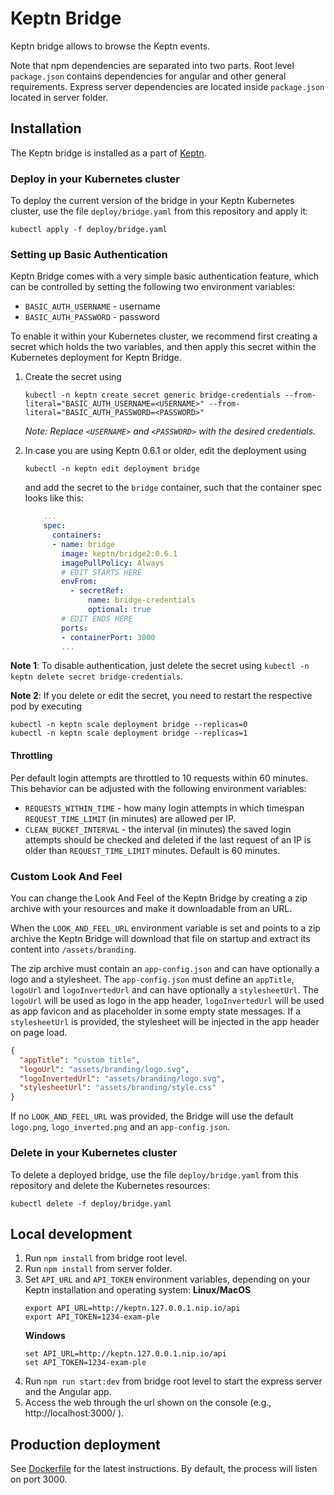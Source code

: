 # Keptn Bridge

Keptn bridge allows to browse the Keptn events.

Note that npm dependencies are separated into two parts. Root level ```package.json``` contains dependencies for angular
and other general requirements. Express server dependencies are located inside ```package.json``` located in server folder.

## Installation

The Keptn bridge is installed as a part of [Keptn](https://keptn.sh).

### Deploy in your Kubernetes cluster

To deploy the current version of the bridge in your Keptn Kubernetes cluster, use the file `deploy/bridge.yaml` from this repository and apply it:

```console
kubectl apply -f deploy/bridge.yaml
```

### Setting up Basic Authentication

Keptn Bridge comes with a very simple basic authentication feature, which can be controlled by setting the following two environment variables:

* `BASIC_AUTH_USERNAME` - username
* `BASIC_AUTH_PASSWORD` - password

To enable it within your Kubernetes cluster, we recommend first creating a secret which holds the two variables, and then apply this secret within the Kubernetes deployment for Keptn Bridge.

1. Create the secret using

    ```console
    kubectl -n keptn create secret generic bridge-credentials --from-literal="BASIC_AUTH_USERNAME=<USERNAME>" --from-literal="BASIC_AUTH_PASSWORD=<PASSWORD>"
    ```
    *Note: Replace `<USERNAME>` and `<PASSWORD>` with the desired credentials.*

2. In case you are using Keptn 0.6.1 or older, edit the deployment using

    ```console
    kubectl -n keptn edit deployment bridge
    ```
   
    and add the secret to the `bridge` container, such that the container spec looks like this:

    ```yaml
        ...
        spec:
          containers:
          - name: bridge
            image: keptn/bridge2:0.6.1
            imagePullPolicy: Always
            # EDIT STARTS HERE
            envFrom:
              - secretRef:
                  name: bridge-credentials
                  optional: true
            # EDIT ENDS HERE
            ports:
            - containerPort: 3000
            ...
    ```
   
**Note 1**: To disable authentication, just delete the secret using ``kubectl -n keptn delete secret bridge-credentials``.

**Note 2**: If you delete or edit the secret, you need to restart the respective pod by executing

```console
kubectl -n keptn scale deployment bridge --replicas=0
kubectl -n keptn scale deployment bridge --replicas=1
```
#### Throttling
Per default login attempts are throttled to 10 requests within 60 minutes. This behavior can be adjusted with the following environment variables:
* `REQUESTS_WITHIN_TIME` - how many login attempts in which timespan `REQUEST_TIME_LIMIT` (in minutes) are allowed per IP.
* `CLEAN_BUCKET_INTERVAL` - the interval (in minutes) the saved login attempts should be checked and deleted if the last request of an IP is older than `REQUEST_TIME_LIMIT` minutes. Default is 60 minutes.

### Custom Look And Feel

You can change the Look And Feel of the Keptn Bridge by creating a zip archive with your resources 
and make it downloadable from an URL.

When the `LOOK_AND_FEEL_URL` environment variable is set and points to a zip archive the Keptn
Bridge will download that file on startup and extract its content into `/assets/branding`.

The zip archive must contain an `app-config.json` and can have optionally a logo and a stylesheet.
The `app-config.json` must define an `appTitle`, `logoUrl` and `logoInvertedUrl` and can have optionally
a `stylesheetUrl`. The `logoUrl` will be used as logo in the app header, `logoInvertedUrl` will be used
as app favicon and as placeholder in some empty state messages.
If a `stylesheetUrl` is provided, the stylesheet will be injected in the app header on page load.

```app-config.json
{
  "appTitle": "custom title",
  "logoUrl": "assets/branding/logo.svg",
  "logoInvertedUrl": "assets/branding/logo.svg",
  "stylesheetUrl": "assets/branding/style.css"
}
```

If no `LOOK_AND_FEEL_URL` was provided, the Bridge will use the default `logo.png`, `logo_inverted.png` and an `app-config.json`.

### Delete in your Kubernetes cluster

To delete a deployed bridge, use the file `deploy/bridge.yaml` from this repository and delete the Kubernetes resources:

```console
kubectl delete -f deploy/bridge.yaml
```

## Local development

1. Run `npm install` from bridge root level.
1. Run `npm install` from server folder.
1. Set `API_URL` and `API_TOKEN` environment variables, depending on your Keptn installation and operating system:
   **Linux/MacOS**
   ```console
   export API_URL=http://keptn.127.0.0.1.nip.io/api
   export API_TOKEN=1234-exam-ple
   ```
   **Windows**
   ```console
   set API_URL=http://keptn.127.0.0.1.nip.io/api
   set API_TOKEN=1234-exam-ple
   ```
1. Run `npm run start:dev` from bridge root level to start the express server and the Angular app.
1. Access the web through the url shown on the console (e.g., http://localhost:3000/ ).

## Production deployment

See [Dockerfile](Dockerfile) for the latest instructions.
By default, the process will listen on port 3000.

